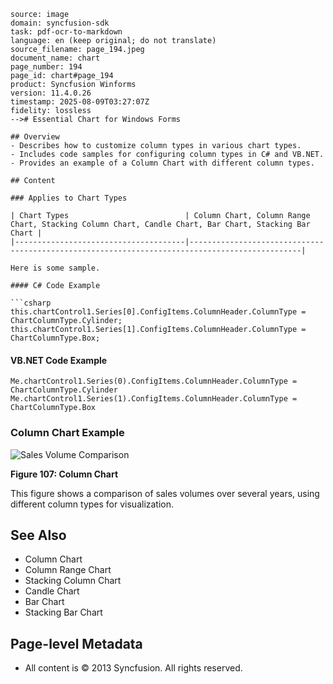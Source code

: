```<!--
source: image
domain: syncfusion-sdk
task: pdf-ocr-to-markdown
language: en (keep original; do not translate)
source_filename: page_194.jpeg
document_name: chart
page_number: 194
page_id: chart#page_194
product: Syncfusion Winforms
version: 11.4.0.26
timestamp: 2025-08-09T03:27:07Z
fidelity: lossless
--># Essential Chart for Windows Forms

## Overview
- Describes how to customize column types in various chart types.
- Includes code samples for configuring column types in C# and VB.NET.
- Provides an example of a Column Chart with different column types.

## Content

### Applies to Chart Types

| Chart Types                          | Column Chart, Column Range Chart, Stacking Column Chart, Candle Chart, Bar Chart, Stacking Bar Chart |
|--------------------------------------|-----------------------------------------------------------------------------------------------|

Here is some sample.

#### C# Code Example

```csharp
this.chartControl1.Series[0].ConfigItems.ColumnHeader.ColumnType = ChartColumnType.Cylinder;
this.chartControl1.Series[1].ConfigItems.ColumnHeader.ColumnType = ChartColumnType.Box;
```

#### VB.NET Code Example

```vbnet
Me.chartControl1.Series(0).ConfigItems.ColumnHeader.ColumnType = ChartColumnType.Cylinder
Me.chartControl1.Series(1).ConfigItems.ColumnHeader.ColumnType = ChartColumnType.Box
```

### Column Chart Example

![Sales Volume Comparison](https://example.com/sales-volume-comparison.png)

**Figure 107: Column Chart**

This figure shows a comparison of sales volumes over several years, using different column types for visualization.

## See Also
- Column Chart
- Column Range Chart
- Stacking Column Chart
- Candle Chart
- Bar Chart
- Stacking Bar Chart

## Page-level Metadata
- All content is © 2013 Syncfusion. All rights reserved.

<!-- tags: [Syncfusion Winforms, Chart, ColumnChart, StackingColumnChart, CandleChart, BarChart, StackingBarChart, ChartTypes] keywords: [Customizing Column Types, C#, VB.NET, Column Range Chart, Stack Chart, Candle Chart, Bar Chart, Stacking Bar Chart] -->
```